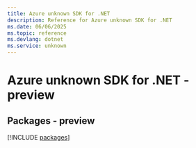 ```yaml
---
title: Azure unknown SDK for .NET
description: Reference for Azure unknown SDK for .NET
ms.date: 06/06/2025
ms.topic: reference
ms.devlang: dotnet
ms.service: unknown
---
```

# Azure unknown SDK for .NET - preview
## Packages - preview
[!INCLUDE [packages](unknown-index.md)]